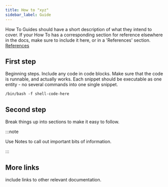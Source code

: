 ```yaml
---
title: How to "xyz"
sidebar_label: Guide
---
```


How To Guides should have a short description of what they intend to cover. If
your How To has a corresponding section for reference elsewhere in the docs,
make sure to include it here, or in a 'References' section. [References](sql.md)

## First step

Beginning steps. Include any code in code blocks. Make sure that the code is
runnable, and actually works. Each snippet should be executable as one entity -
no several commands into one single snippet.

```shell
/bin/bash -f shell-code-here
```

## Second step

Break things up into sections to make it easy to follow.

:::note

Use Notes to call out important bits of information.

:::

## More links

include links to other relevant documentation.